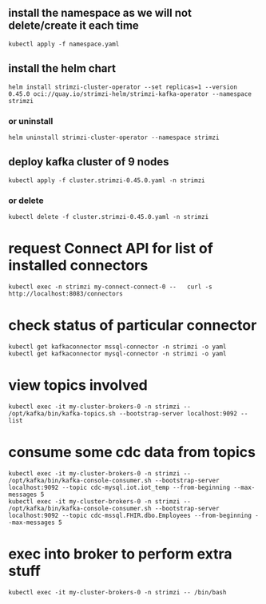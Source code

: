 ## install the namespace as we will not delete/create it each time
```
kubectl apply -f namespace.yaml
```

## install the helm chart
```
helm install strimzi-cluster-operator --set replicas=1 --version 0.45.0 oci://quay.io/strimzi-helm/strimzi-kafka-operator --namespace strimzi
```

### or uninstall
```
helm uninstall strimzi-cluster-operator --namespace strimzi
```

## deploy kafka cluster of 9 nodes
```
kubectl apply -f cluster.strimzi-0.45.0.yaml -n strimzi
```

### or delete
```
kubectl delete -f cluster.strimzi-0.45.0.yaml -n strimzi
```

# request Connect API for list of installed connectors
```
kubectl exec -n strimzi my-connect-connect-0 --   curl -s http://localhost:8083/connectors
```

# check status of particular connector
```
kubectl get kafkaconnector mssql-connector -n strimzi -o yaml
kubectl get kafkaconnector mysql-connector -n strimzi -o yaml
```

# view topics involved
```
kubectl exec -it my-cluster-brokers-0 -n strimzi -- /opt/kafka/bin/kafka-topics.sh --bootstrap-server localhost:9092 --list
```

# consume some cdc data from topics
```
kubectl exec -it my-cluster-brokers-0 -n strimzi -- /opt/kafka/bin/kafka-console-consumer.sh --bootstrap-server localhost:9092 --topic cdc-mysql.iot.iot_temp --from-beginning --max-messages 5
kubectl exec -it my-cluster-brokers-0 -n strimzi -- /opt/kafka/bin/kafka-console-consumer.sh --bootstrap-server localhost:9092 --topic cdc-mssql.FHIR.dbo.Employees --from-beginning --max-messages 5
```

# exec into broker to perform extra stuff
```
kubectl exec -it my-cluster-brokers-0 -n strimzi -- /bin/bash
```


